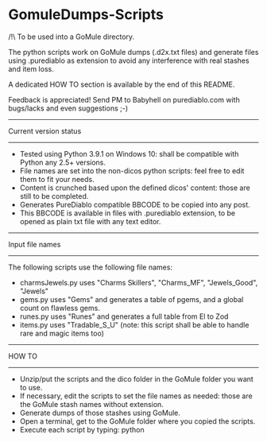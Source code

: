 # GomuleDumps-Scripts

/!\ To be used into a GoMule directory.

The python scripts work on GoMule dumps (.d2x.txt files) and generate files using .purediablo as extension to avoid any interference with real stashes and item loss.

A dedicated HOW TO section is available by the end of this README.

Feedback is appreciated! Send PM to Babyhell on purediablo.com with bugs/lacks and even suggestions ;-)
**********
Current version status
**********
- Tested using Python 3.9.1 on Windows 10: shall be compatible with Python any 2.5+ versions.
- File names are set into the non-dicos python scripts: feel free to edit them to fit your needs.
- Content is crunched based upon the defined dicos' content: those are still to be completed.
- Generates PureDiablo compatible BBCODE to be copied into any post.
- This BBCODE is available in files with .purediablo extension, to be opened as plain txt file with any text editor.
**********
Input file names
**********
The following scripts use the following file names:
- charmsJewels.py uses "Charms Skillers", "Charms_MF", "Jewels_Good", "Jewels"
- gems.py uses "Gems" and generates a table of pgems, and a global count on flawless gems.
- runes.py uses "Runes" and generates a full table from El to Zod
- items.py uses "Tradable_S_U" (note: this script shall be able to handle rare and magic items too)

**********
HOW TO
**********
- Unzip/put the scripts and the dico folder in the GoMule folder you want to use.
- If necessary, edit the scripts to set the file names as needed: those are the GoMule stash names without extension.
- Generate dumps of those stashes using GoMule.
- Open a terminal, get to the GoMule folder where you copied the scripts.
- Execute each script by typing: python <script file name>, for example: python gems.py.
- Open the generated .purediablo files in the same folder, and copy/paste it in a post on PureDiablo
